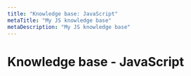 ```yaml
---
title: "Knowledge base: JavaScript"
metaTitle: "My JS knowledge base"
metaDescription: "My JS knowledge base"
---
```


# Knowledge base - JavaScript
